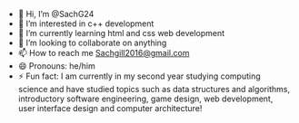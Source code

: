 - 👋 Hi, I’m @SachG24
- 👀 I’m interested in c++ development
- 🌱 I’m currently learning html and css web development
- 💞️ I’m looking to collaborate on anything
- 📫 How to reach me Sachgill2016@gmail.com
- 😄 Pronouns: he/him
- ⚡ Fun fact: I am currently in my second year studying computing science and have studied topics such as data structures and algorithms, introductory software engineering, game design, web development, user interface design and computer architecture!

<!---
SachG24/SachG24 is a ✨ special ✨ repository because its `README.md` (this file) appears on your GitHub profile.
You can click the Preview link to take a look at your changes.
--->
